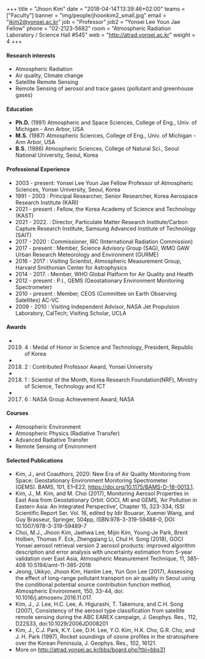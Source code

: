﻿+++
title = "Jhoon Kim"
date = "2018-04-14T13:39:46+02:00"
teams = ["Faculty"]
banner = "img/people/jhoonkim2_small.jpg"
email = "jkim2@yonsei.ac.kr"
job = "Professor"
job2 = "Yonsei Lee Youn Jae Fellow"
phone = "02-2123-5682"
room = "Atmospheric Radiation Laboratory / Science Hall #545"
web = "http://atrad.yonsei.ac.kr"
weight = 4
+++

#### Research interests
+ Atmospheric Radiation
+ Air quality, Climate change
+ Satellite Remote Sensing
+ Remote Sensing of aerosol and trace gases (pollutant and greenhouse gases)

#### Education
+ **Ph.D.** (1991) Atmospheric and Space Sciences, College of Eng., Univ. of Michigan - Ann Arbor, USA
+ **M.S.** (1987)  Atmospheric Sciences, College of Eng., Univ. of Michigan - Ann Arbor, USA
+ **B.S.** (1986)  Atmospheric Sciences, College of Natural Sci., Seoul National University, Seoul, Korea

#### Professional Experience
+ 2003 - present:  Yonsei Lee Youn Jae Fellow Professor of Atmospheric Sciences, Yonsei University, Seoul, Korea
+ 1991 - 2003    :   Principal Researcher, Senior Researcher, Korea Aerospace Research Institute (KARI)
+ 2021 - present : Fellow, the Korea Academy of Science and Technology (KAST)
+ 2021 - 2022.   :   Director, Particulate Matter Research Institute/Carbon Capture Research Institute, Samsung Advanced Institute of Technology (SAIT)
+ 2017 - 2020    :   Commissioner, IRC (International Radiation Commission)
+ 2017 - present :  Member, Science Advisory Group (SAG), WMO GAW Urban Research Meteorology and Environment (GURME)
+ 2016 - 2017    : Visiting Scientist, Atmospheric Measurement Group, Harvard Smithonian Center for Astrophysics
+ 2014 - 2017.   : Member, WHO Global Platform for Air Quality and Health
+ 2012 - present :  P.I., GEMS (Geostationary Environment Monitoring Spectrometer)
+ 2010 - present     :   Member,  CEOS (Committee on Earth Observing Satellites) AC-VC
+ 2009 - 2010    :  Visiting Independent Advisor, NASA Jet Propulsion Laboratory, CalTech; Visiting Scholar, UCLA


#### Awards
+ 2019. 4        :       Medal of Honor in Science and Technology, President, Republic of Korea
+ 2018. 2        :       Contributed Professor Award, Yonsei University
+ 2018. 1        :       Scientist of the Month, Korea Research Foundation(NRF), Ministry of Science, Technology and ICT
+ 2017. 6        :       NASA Group Achievement Award, NASA

#### Courses
+ Atmospheric Environment
+ Atmospheric Physics (Radiative Transfer)
+ Advanced Radiative Transfer
+ Remote Sensing of Environment

#### Selected Publications
+ Kim, J., and Coauthors, 2020: New Era of Air Quality Monitoring from Space: Geostationary Environment Monitoring Spectrometer (GEMS). BAMS, 101, E1–E22, https://doi.org/10.1175/BAMS-D-18-0013.1.
+ Kim, J., M. Kim, and M. Choi (2017), Monitoring Aerosol Properties in East Asia from Geostationary Orbit: GOCI, MI and GEMS, ‘Air Pollution in Eastern Asia: An Integrated Perspective’, Chapter 15, 323-334, ISSI Scientific Report Ser. Vol. 16, edited by Idir Bouarar, Xuemei Wang, and Guy Brasseur, Springer, 504pp, ISBN:978-3-319-59488-0, DOI: 10.1007/978-3-319-59489-7
+ Choi, M.J., Jhoon Kim, Jaehwa Lee, Mijin Kim, Young-Je Park, Brent Holben, Thomas F. Eck, Zhengqiang Li, Chul H. Song (2018), GOCI Yonsei aerosol retrieval version 2 aerosol products: improved algorithm description and error analysis with uncertainty estimation from 5-year validation over East Asia, Atmospheric Measurement Technique, 11, 385-408 10.5194/amt-11-385-2018
+ Jeong, Ukkyo, Jhoon Kim, Hanlim Lee, Yun Gon Lee (2017), Assessing the effect of long-range pollutant transport on air quality in Seoul using the conditional potential source contribution function method, Atmospheric Environment, 150, 33-44, doi: 10.1016/j.atmosenv.2016.11.017.
+ Kim, J., J. Lee, H.C. Lee, A. Higurashi, T. Takemura, and C.H. Song (2007), Consistency of the aerosol type classification from satellite remote sensing during the ABC EAREX campaign, J. Geophys. Res., 112, D22S33, doi:10.1029/2006JD008201
+ Kim, J., C.J. Park, K.Y. Lee, D.H. Lee, Y.O. Kim, H.K. Cho, G.R. Cho, and J. H. Park (1997), Rocket soundings of ozone profiles in the stratosphere over the Korean Peninsula, J. Geophys. Res., 102, 16121.
+ More on http://atrad.yonsei.ac.kr/bbs/board.php?tbl=bbs31
